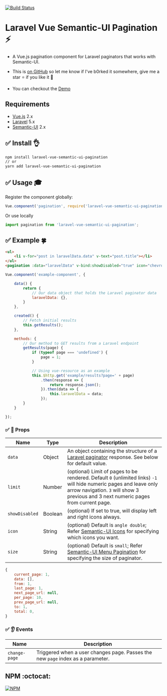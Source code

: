 [![Build Status](https://travis-ci.org/vinayakkulkarni/laravel-vue-semantic-ui-pagination.svg?branch=master)](https://travis-ci.org/vinayakkulkarni/laravel-vue-semantic-ui-pagination)

# Laravel Vue Semantic-UI Pagination :zap:
+ A Vue.js pagination component for Laravel paginators that works with Semantic-UI.

+ This is [on GitHub](https://github.com/vinayakkulkarni/laravel-vue-semantic-ui-pagination)  so let me know if I've b0rked it somewhere, give me a star :star: if you like it :beers:

+ You can checkout the [Demo](https://goo.gl/xtZGF9)

## Requirements

* [Vue.js](https://vuejs.org/) 2.x
* [Laravel](https://laravel.com/docs/) 5.x
* [Semantic-UI](https://semantic-ui.com/) 2.x

## :white_check_mark: Install :ok_hand:

```bash
npm install laravel-vue-semantic-ui-pagination
// or
yarn add laravel-vue-semantic-ui-pagination
```

## :white_check_mark: Usage :mortar_board:

Register the component globally:
```javascript
Vue.component('pagination', require('laravel-vue-semantic-ui-pagination'));
```
Or use locally
```javascript
import pagination from 'laravel-vue-semantic-ui-pagination';
```

## :white_check_mark: Example :four_leaf_clover:

```html
<ul>
    <li v-for="post in laravelData.data" v-text="post.title"></li>
</ul>
<pagination :data="laravelData" v-bind:showDisabled="true" icon="chevron" v-on:change-page="getResults"></pagination>
```

```javascript
Vue.component('example-component', {

	data() {
		return {
			// Our data object that holds the Laravel paginator data
			laravelData: {},
		}
	},

	created() {
		// Fetch initial results
		this.getResults();
	},

	methods: {
		// Our method to GET results from a Laravel endpoint
		getResults(page) {
			if (typeof page === 'undefined') {
				page = 1;
			}

			// Using vue-resource as an example
			this.$http.get('example/results?page=' + page)
				.then(response => {
					return response.json();
				}).then(data => {
					this.laravelData = data;
				});
		}
	}

});
```

### :white_check_mark: :book: Props

| Name | Type | Description |
| --- | --- | --- |
| `data` | Object | An object containing the structure of a [Laravel paginator](https://laravel.com/docs/5.4/pagination) response. See below for default value. |
| `limit` | Number | (optional) Limit of pages to be rendered. Default `0` (unlimited links) `-1` will hide numeric pages and leave only arrow navigation. `3` will show 3 previous and 3 next numeric pages from current page. |
| `showDisabled` | Boolean | (optional) If set to true, will display left and right icons always. |
| `icon` | String | (optional) Default is `angle double`; Refer [Semantic-UI Icons](https://semantic-ui.com/elements/icon.html) for specifying which icons you want. |
| `size` | String | (optional) Default is `small`; Refer [Semantic-UI Menu Pagination](https://semantic-ui.com/collections/menu.html#pagination) for specifying the size of paginator. |

```javascript
{
	current_page: 1,
	data: [],
	from: 1,
	last_page: 1,
	next_page_url: null,
	per_page: 10,
	prev_page_url: null,
	to: 1,
	total: 0,
}
```

### :white_check_mark: :ear: Events

| Name | Description |
| --- | --- |
| `change-page` | Triggered when a user changes page. Passes the new `page` index as a parameter. |


## NPM :octocat:  

[![NPM](https://nodei.co/npm/laravel-vue-semantic-ui-pagination.png?downloads=true&downloadRank=true&stars=true)](https://nodei.co/npm/laravel-vue-semantic-ui-pagination/)